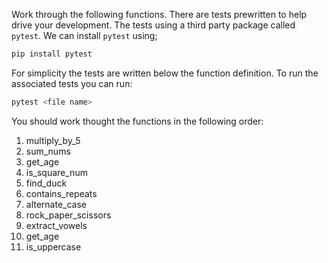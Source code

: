 Work through the following functions. There are tests prewritten to help drive your development. The tests using a third party package called `pytest`.
We can install `pytest` using;

```sh
pip install pytest
```

For simplicity the tests are written below the function definition. To run the associated tests you can run:

```sh
pytest <file name>
```

You should work thought the functions in the following order:

1. multiply_by_5
2. sum_nums
3. get_age
4. is_square_num
5. find_duck
6. contains_repeats
7. alternate_case
8. rock_paper_scissors
9. extract_vowels
10. get_age
11. is_uppercase
